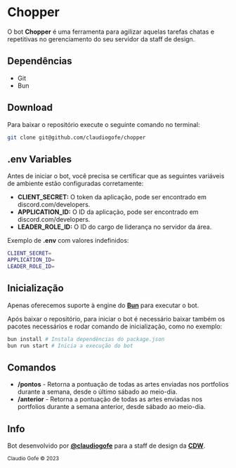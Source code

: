 # Chopper

O bot **Chopper** é uma ferramenta para agilizar aquelas tarefas chatas e repetitivas no gerenciamento do seu servidor da staff de design.

## Dependências
- Git
- Bun

## Download
Para baixar o repositório execute o seguinte comando no terminal:
```sh
git clone git@github.com/claudiogofe/chopper
```

## .env Variables

Antes de iniciar o bot, você precisa se certificar que as seguintes variáveis de ambiente estão configuradas corretamente:

- **CLIENT_SECRET:** O token da aplicação, pode ser encontrado em discord.com/developers.
- **APPLICATION_ID:** O ID da aplicação, pode ser encontrado em discord.com/developers.
- **LEADER_ROLE_ID:** O ID do cargo de liderança no servidor da área.

Exemplo de **.env** com valores indefinidos:
```sh
CLIENT_SECRET=
APPLICATION_ID=
LEADER_ROLE_ID=
```

## Inicialização
Apenas oferecemos suporte à engine do **[Bun](https://bun.sh/)** para executar o bot.

Após baixar o repositório, para iniciar o bot é necessário baixar também os pacotes necessários e rodar comando de inicialização, como no exemplo:

```sh
bun install # Instala dependências do package.json
bun run start # Inicia a execução do bot
```

## Comandos

- **/pontos** - Retorna a pontuação de todas as artes enviadas nos portfolios durante a semana, desde o último sábado ao meio-dia.
- **/anterior** - Retorna a pontuação de todas as artes enviadas nos portfolios durante a semana anterior, desde sábado ao meio-dia.

## Info

Bot desenvolvido por **[@claudiogofe](https://claudiogofe.com)** para a staff de design da **[CDW](https://discord.gg/cdw)**.

<sub>Claudio Gofe © 2023</sub>